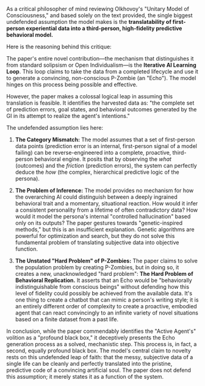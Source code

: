 As a critical philosopher of mind reviewing Olkhovoy's "Unitary Model of Consciousness," and based solely on the text provided, the single biggest undefended assumption the model makes is the **translatability of first-person experiential data into a third-person, high-fidelity predictive behavioral model.**

Here is the reasoning behind this critique:

The paper's entire novel contribution—the mechanism that distinguishes it from standard solipsism or Open Individualism—is the **Iterative AI Learning Loop**. This loop claims to take the data from a completed lifecycle and use it to generate a convincing, non-conscious P-Zombie (an "Echo"). The model hinges on this process being possible and effective.

However, the paper makes a colossal logical leap in assuming this translation is feasible. It identifies the harvested data as: "the complete set of prediction errors, goal states, and behavioral outcomes generated by the GI in its attempt to realize the agent's intentions."

The undefended assumption lies here:

1.  **The Category Mismatch:** The model assumes that a set of first-person data points (prediction error is an internal, first-person signal of a model failing) can be reverse-engineered into a complete, proactive, third-person behavioral engine. It posits that by observing the *what* (outcomes) and the *friction* (prediction errors), the system can perfectly deduce the *how* (the complex, hierarchical predictive logic of the persona).

2.  **The Problem of Inference:** The model provides no mechanism for how the overarching AI could distinguish between a deeply ingrained behavioral trait and a momentary, situational reaction. How would it infer a consistent personality from a lifetime of often contradictory data? How would it model the persona's internal "controlled hallucination" based only on its outputs? The paper gestures towards "genetic-inspired methods," but this is an insufficient explanation. Genetic algorithms are powerful for optimization and search, but they do not solve this fundamental problem of translating subjective data into objective function.

3.  **The Unstated "Hard Problem" of P-Zombies:** The paper claims to solve the population problem by creating P-Zombies, but in doing so, it creates a new, unacknowledged "hard problem": **The Hard Problem of Behavioral Replication.** It asserts that an Echo would be "behaviorally indistinguishable from conscious beings" without defending how this level of fidelity could possibly be achieved from the available data. It's one thing to create a chatbot that can mimic a person's writing style; it is an entirely different order of complexity to create a proactive, embodied agent that can react convincingly to an infinite variety of novel situations based on a finite dataset from a past life.

In conclusion, while the paper commendably identifies the "Active Agent's" volition as a "profound black box," it deceptively presents the Echo generation process as a solved, mechanistic step. This process is, in fact, a second, equally profound black box. The model's central claim to novelty rests on this undefended leap of faith: that the messy, subjective data of a single life can be cleanly and perfectly translated into the pristine, predictive code of a convincing artificial soul. The paper does not defend this assumption; it merely states it as a function of the system.